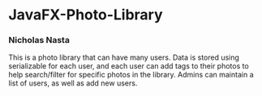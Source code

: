# JavaFX-Photo-Library
### Nicholas Nasta
This is a photo library that can have many users. Data is stored using serializable for each user, and each user can add tags to their photos to help search/filter for specific photos in the library. Admins can maintain a list of users, as well as add new users.
